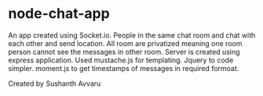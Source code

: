 # node-chat-app
An app created using Socket.io. People in the same chat room and chat with each other and send location. 
All room are privatized meaning one room person cannot see the messages in other room. Server is created using express application.
Used mustache.js for templating. Jquery to code simpler. moment.js to get timestamps of messages in required formoat.

Created by Sushanth Avvaru
